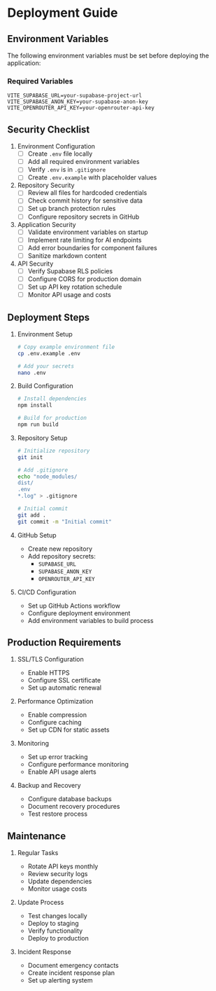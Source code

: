 # Deployment Guide

## Environment Variables

The following environment variables must be set before deploying the application:

### Required Variables
```
VITE_SUPABASE_URL=your-supabase-project-url
VITE_SUPABASE_ANON_KEY=your-supabase-anon-key
VITE_OPENROUTER_API_KEY=your-openrouter-api-key
```

## Security Checklist

1. Environment Configuration
   - [ ] Create `.env` file locally
   - [ ] Add all required environment variables
   - [ ] Verify `.env` is in `.gitignore`
   - [ ] Create `.env.example` with placeholder values

2. Repository Security
   - [ ] Review all files for hardcoded credentials
   - [ ] Check commit history for sensitive data
   - [ ] Set up branch protection rules
   - [ ] Configure repository secrets in GitHub

3. Application Security
   - [ ] Validate environment variables on startup
   - [ ] Implement rate limiting for AI endpoints
   - [ ] Add error boundaries for component failures
   - [ ] Sanitize markdown content

4. API Security
   - [ ] Verify Supabase RLS policies
   - [ ] Configure CORS for production domain
   - [ ] Set up API key rotation schedule
   - [ ] Monitor API usage and costs

## Deployment Steps

1. Environment Setup
   ```bash
   # Copy example environment file
   cp .env.example .env

   # Add your secrets
   nano .env
   ```

2. Build Configuration
   ```bash
   # Install dependencies
   npm install

   # Build for production
   npm run build
   ```

3. Repository Setup
   ```bash
   # Initialize repository
   git init

   # Add .gitignore
   echo "node_modules/
   dist/
   .env
   *.log" > .gitignore

   # Initial commit
   git add .
   git commit -m "Initial commit"
   ```

4. GitHub Setup
   - Create new repository
   - Add repository secrets:
     * `SUPABASE_URL`
     * `SUPABASE_ANON_KEY`
     * `OPENROUTER_API_KEY`

5. CI/CD Configuration
   - Set up GitHub Actions workflow
   - Configure deployment environment
   - Add environment variables to build process

## Production Requirements

1. SSL/TLS Configuration
   - Enable HTTPS
   - Configure SSL certificate
   - Set up automatic renewal

2. Performance Optimization
   - Enable compression
   - Configure caching
   - Set up CDN for static assets

3. Monitoring
   - Set up error tracking
   - Configure performance monitoring
   - Enable API usage alerts

4. Backup and Recovery
   - Configure database backups
   - Document recovery procedures
   - Test restore process

## Maintenance

1. Regular Tasks
   - Rotate API keys monthly
   - Review security logs
   - Update dependencies
   - Monitor usage costs

2. Update Process
   - Test changes locally
   - Deploy to staging
   - Verify functionality
   - Deploy to production

3. Incident Response
   - Document emergency contacts
   - Create incident response plan
   - Set up alerting system